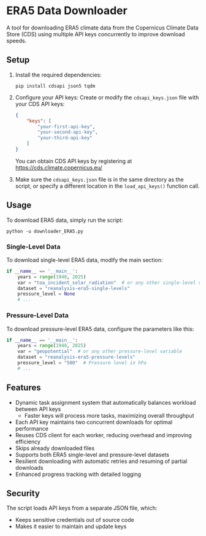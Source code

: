 # ERA5 Data Downloader

A tool for downloading ERA5 climate data from the Copernicus Climate Data Store (CDS) using multiple API keys concurrently to improve download speeds.

## Setup

1. Install the required dependencies:
   ```
   pip install cdsapi json5 tqdm
   ```

2. Configure your API keys:
   Create or modify the `cdsapi_keys.json` file with your CDS API keys:
   ```json
   {
       "keys": [
           "your-first-api-key",
           "your-second-api-key",
           "your-third-api-key"
       ]
   }
   ```
   
   You can obtain CDS API keys by registering at https://cds.climate.copernicus.eu/

3. Make sure the `cdsapi_keys.json` file is in the same directory as the script, or specify a different location in the `load_api_keys()` function call.

## Usage

To download ERA5 data, simply run the script:

```
python -u downloader_ERA5.py
```

### Single-Level Data

To download single-level ERA5 data, modify the main section:

```python
if __name__ == '__main__':
    years = range(1940, 2025)
    var = "toa_incident_solar_radiation"  # or any other single-level variable
    dataset = "reanalysis-era5-single-levels"
    pressure_level = None
    # ...
```

### Pressure-Level Data

To download pressure-level ERA5 data, configure the parameters like this:

```python
if __name__ == '__main__':
    years = range(1940, 2025)
    var = "geopotential"  # or any other pressure-level variable
    dataset = "reanalysis-era5-pressure-levels"
    pressure_level = "500"  # Pressure level in hPa
    # ...
```

## Features

- Dynamic task assignment system that automatically balances workload between API keys
  - Faster keys will process more tasks, maximizing overall throughput
- Each API key maintains two concurrent downloads for optimal performance
- Reuses CDS client for each worker, reducing overhead and improving efficiency
- Skips already downloaded files
- Supports both ERA5 single-level and pressure-level datasets
- Resilient downloading with automatic retries and resuming of partial downloads
- Enhanced progress tracking with detailed logging

## Security

The script loads API keys from a separate JSON file, which:
- Keeps sensitive credentials out of source code
- Makes it easier to maintain and update keys